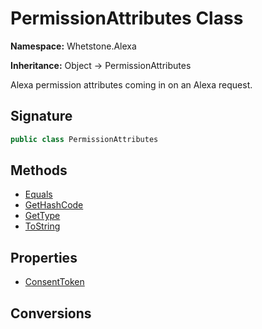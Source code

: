 # PermissionAttributes Class
**Namespace:** Whetstone.Alexa

**Inheritance:** Object → PermissionAttributes

Alexa permission attributes coming in on an Alexa request.

## Signature
```csharp
public class PermissionAttributes
```
## Methods
- [Equals](PermissionAttributes/Equals.md)
- [GetHashCode](PermissionAttributes/GetHashCode.md)
- [GetType](PermissionAttributes/GetType.md)
- [ToString](PermissionAttributes/ToString.md)
## Properties
- [ConsentToken](PermissionAttributes/ConsentToken.md)
## Conversions
